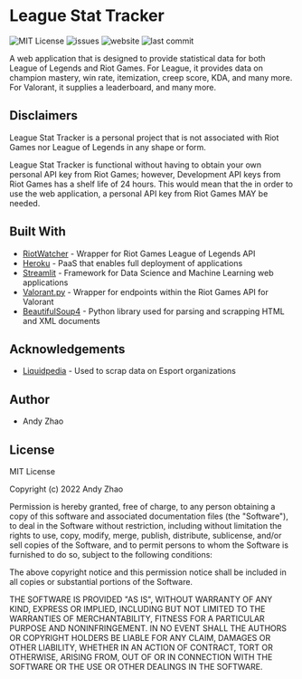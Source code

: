 
# League Stat Tracker

![MIT License](https://img.shields.io/github/license/sweetbubbletea/league-stat-tracker)
![issues](https://img.shields.io/github/issues/sweetbubbletea/league-stat-tracker)
![website](https://img.shields.io/website?url=https%3A%2F%2Fleague-stat-tracker.herokuapp.com)
![last commit](https://img.shields.io/github/last-commit/sweetbubbletea/league-stat-tracker)

A web application that is designed to provide statistical data for both League of Legends and Riot Games. 
For League, it provides data on champion mastery, win rate, itemization, creep score, KDA, and many more. For Valorant, 
it supplies a leaderboard, and many more. 

## Disclaimers

League Stat Tracker is a personal project that is not associated with Riot Games nor League of Legends in any shape or form.

League Stat Tracker is functional without having to obtain your own personal API key from Riot Games; however,
Development API keys from Riot Games has a shelf life of 24 hours. This would mean that the in order to use the web application, 
a personal API key from Riot Games MAY be needed. 

## Built With

- [RiotWatcher](https://github.com/pseudonym117/Riot-Watcher) - Wrapper for Riot Games League of Legends API
- [Heroku](https://www.heroku.com/) - PaaS that enables full deployment of applications  
- [Streamlit](https://streamlit.io/) - Framework for Data Science and Machine Learning web applications
- [Valorant.py](https://github.com/frissyn/valorant.py) - Wrapper for endpoints within the Riot Games API for Valorant
- [BeautifulSoup4](https://www.crummy.com/software/BeautifulSoup/bs4/doc/) - Python library used for parsing and scrapping HTML and XML documents

## Acknowledgements 

- [Liquidpedia](https://liquipedia.net/valorant/Main_Page) - Used to scrap data on Esport organizations

## Author

- Andy Zhao


## License

MIT License

Copyright (c) 2022 Andy Zhao

Permission is hereby granted, free of charge, to any person obtaining a copy
of this software and associated documentation files (the "Software"), to deal
in the Software without restriction, including without limitation the rights
to use, copy, modify, merge, publish, distribute, sublicense, and/or sell
copies of the Software, and to permit persons to whom the Software is
furnished to do so, subject to the following conditions:

The above copyright notice and this permission notice shall be included in all
copies or substantial portions of the Software.

THE SOFTWARE IS PROVIDED "AS IS", WITHOUT WARRANTY OF ANY KIND, EXPRESS OR
IMPLIED, INCLUDING BUT NOT LIMITED TO THE WARRANTIES OF MERCHANTABILITY,
FITNESS FOR A PARTICULAR PURPOSE AND NONINFRINGEMENT. IN NO EVENT SHALL THE
AUTHORS OR COPYRIGHT HOLDERS BE LIABLE FOR ANY CLAIM, DAMAGES OR OTHER
LIABILITY, WHETHER IN AN ACTION OF CONTRACT, TORT OR OTHERWISE, ARISING FROM,
OUT OF OR IN CONNECTION WITH THE SOFTWARE OR THE USE OR OTHER DEALINGS IN THE
SOFTWARE.
